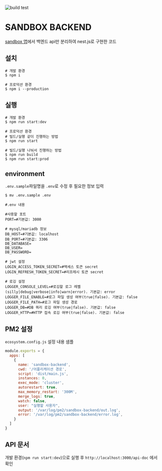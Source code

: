 ![build test](https://github.com/mousou85/sandbox-backend/actions/workflows/build-test.yml/badge.svg)

# SANDBOX BACKEND 
[sandbox 앱](https://github.com/mousou85/sandbox)에서 백엔드 api만 분리하여 nest.js로 구현한 코드

## 설치
```shell
# 개발 환경
$ npm i

# 프로덕션 환경
$ npm i --production
```

## 실행
```shell
# 개발 환경
$ npm run start:dev

# 프로덕션 환경
# 빌드/실행 같이 진행하는 방법
$ npm run start

# 빌드/실행 나눠서 진행하는 방법
$ npm run build
$ npm run start:prod
```

## environment
`.env.sample`파일명을 `.env`로 수정 후 필요한 정보 입력 
```shell
$ mv .env.sample .env
```
```dotenv
#.env 내용

#사용할 포트
PORT=#기본값: 3000

# mysql/mariadb 정보
DB_HOST=#기본값: localhost
DB_PORT=#기본값: 3306
DB_DATABASE=
DB_USER=
DB_PASSWORD=

# jwt 설정
LOGIN_ACCESS_TOKEN_SECRET=#액세스 토큰 secret
LOGIN_REFRESH_TOKEN_SECRET=#리프레시 토큰 secret

# 로깅 설정
LOGGER_CONSOLE_LEVEL=#로깅할 로그 레벨(silly|debug|verbose|info|warn|error). 기본값: error
LOGGER_FILE_ENABLE=#로그 파일 생성 여부(true|false). 기본값: false
LOGGER_FILE_PATH=#로그 파일 생성 경로
LOGGER_DB=#DB 쿼리 로깅 여부(true|false). 기본값: false
LOGGER_HTTP=#HTTP 접속 로깅 여부(true|false). 기본값: false
```

## PM2 설정
`ecosystem.config.js` 설정 내용 샘플
```js
module.exports = {
  apps: [
    {
      name: 'sandbox-backend',
      cwd: '/어플리케이션 경로',
      script: 'dist/main.js',
      instances: 0,
      exec_mode: 'cluster',
      autorestart: true,
      max_memory_restart: '300M',
      merge_logs: true,
      watch: false,
      user: "실행할 사용자",
      output: '/var/log/pm2/sandbox-backend/out.log',
      error: '/var/log/pm2/sandbox-backend/error.log',
    }
  ]
}

```

## API 문서
개발 환경(`npm run start:dev`)으로 실행 후 `http://localhost:3000/api-doc` 에서 확인 
